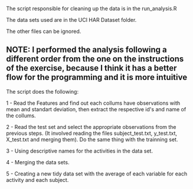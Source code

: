 
The script responsible for cleaning up the data is in the run_analysis.R 

The data sets used are in the UCI HAR Dataset folder.

The other files can be ignored.

## NOTE: I performed the analysis following a different order from the one on the instructions of the exercise, because I think it has a better flow for the programming and it is more intuitive

The script does the following:

1 - Read the Features and find out each collums have observations with mean and standart deviation, then extract the respective id's and name of the collums.
      
2 - Read the test set and select the appropriate observations from the previous steps. (It involved reading the files subject_test.txt, y_test.txt, X_test.txt and merging them). Do the same thing with the trainning set.
      
3 - Using descriptive names for the activities in the data set.

4 - Merging the data sets.

5 - Creating a new tidy data set with the average of each variable for each activity and each subject.


